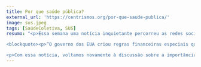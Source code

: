 ```yaml
---
title: Por que saúde pública?
external_url: 'https://centrismos.org/por-que-saude-publica/'
image: sus.jpeg
tags: [SaúdeColetiva, SUS]
resumo: "<p>Essa semana uma notícia inquietante percorreu as redes sociais: sobre um paciente de 70 anos vítima da COVID-19 que passou 62 dias internado e recebeu uma fatura de 1,1 milhão de dólares. Felizmente, para alívio desse paciente, o governo dos EUA provavelmente vai arcar com a maior parte dos custos. Citando um trecho da matéria do UOL:</p>

<blockquote><p>“O governo dos EUA criou regras financeiras especiais que se aplicam apenas à covid-19. O Congresso reservou mais de US$ 100 bilhões (R$ 500 bilhões) para ajudar hospitais e companhias de seguros a arcarem com os custos da pandemia, em parte para incentivar as pessoas a procurar testes e tratamentos, incluindo aqueles sem seguro. Como resultado disto, Flor provavelmente não precisará pagar nem mesmo as cobranças diretas da apólice de seu plano de saúde, que poderiam chegar a US$ 6.000 (R$ 30 mil).”</p></blockquote>

<p>Com essa notícia, voltamos novamente à discussão sobre a importância de termos uma saúde pública, tema explorado neste texto. Não se preocupem pois não pretendo repetir lugares comuns para defender o SUS. Quero trazer uma discussão de certa forma filosófica sobre os sistemas de saúde.</p>"
---
```

